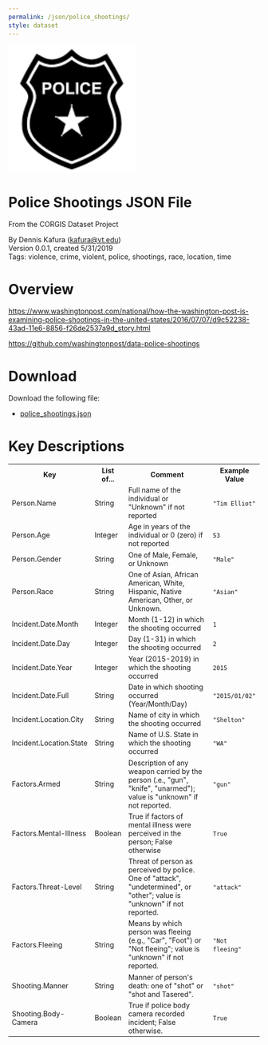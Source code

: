 ```yaml
---
permalink: /json/police_shootings/
style: dataset
---
```


<img class="img-thumbnail float-right"
     src="/images/datasets/police-shootings-icon.png"
     alt="police shootings icon"
     role="presentation">

# Police Shootings JSON File

<p class='lead'>From the CORGIS Dataset Project</p>

<span class='text-muted'>By Dennis Kafura (kafura@vt.edu)</span><br>
<span class='text-muted'>Version 0.0.1, created 5/31/2019</span><br>
<span class='text-muted'>Tags: violence, crime, violent, police, shootings, race, location, time</span>

# Overview

https://www.washingtonpost.com/national/how-the-washington-post-is-examining-police-shootings-in-the-united-states/2016/07/07/d9c52238-43ad-11e6-8856-f26de2537a9d_story.html


<https://github.com/washingtonpost/data-police-shootings>




# Download

Download the following file:

* <a href='../../datasets/json/police_shootings/police_shootings.json' download>police_shootings.json <span class="fas fa-download"></span></a>

# Key Descriptions
    
<table class='table table-condensed table-striped table-bordered table-hover'>
<tr>
    <th class=''>Key</th>
    <th class=''>List of...</th>
    <th class=''>Comment</th>
    <th class=''>Example Value</th>
</tr>

<tr>
    <td>Person.Name</td>
    <td>String</td> 
    <td>Full name of the individual or "Unknown" if not reported</td>
    <td><code>"Tim Elliot"</code></td>
</tr>

<tr>
    <td>Person.Age</td>
    <td>Integer</td> 
    <td>Age in years of the individual or 0 (zero) if not reported</td>
    <td><code>53</code></td>
</tr>

<tr>
    <td>Person.Gender</td>
    <td>String</td> 
    <td>One of Male, Female, or Unknown</td>
    <td><code>"Male"</code></td>
</tr>

<tr>
    <td>Person.Race</td>
    <td>String</td> 
    <td>One of Asian, African American, White, Hispanic, Native American, Other, or Unknown.</td>
    <td><code>"Asian"</code></td>
</tr>

<tr>
    <td>Incident.Date.Month</td>
    <td>Integer</td> 
    <td>Month (1-12) in which the shooting occurred</td>
    <td><code>1</code></td>
</tr>

<tr>
    <td>Incident.Date.Day</td>
    <td>Integer</td> 
    <td>Day (1-31) in which the shooting occurred</td>
    <td><code>2</code></td>
</tr>

<tr>
    <td>Incident.Date.Year</td>
    <td>Integer</td> 
    <td>Year (2015-2019) in which the shooting occurred</td>
    <td><code>2015</code></td>
</tr>

<tr>
    <td>Incident.Date.Full</td>
    <td>String</td> 
    <td>Date in which shooting occurred (Year/Month/Day)</td>
    <td><code>"2015/01/02"</code></td>
</tr>

<tr>
    <td>Incident.Location.City</td>
    <td>String</td> 
    <td>Name of city in which the shooting occurred</td>
    <td><code>"Shelton"</code></td>
</tr>

<tr>
    <td>Incident.Location.State</td>
    <td>String</td> 
    <td>Name of U.S. State in which the shooting occurred</td>
    <td><code>"WA"</code></td>
</tr>

<tr>
    <td>Factors.Armed</td>
    <td>String</td> 
    <td>Description of any weapon carried by the person (.e., "gun", "knife", "unarmed"); value is "unknown" if not reported.</td>
    <td><code>"gun"</code></td>
</tr>

<tr>
    <td>Factors.Mental-Illness</td>
    <td>Boolean</td> 
    <td>True if factors of mental illness were perceived in the person; False otherwise</td>
    <td><code>True</code></td>
</tr>

<tr>
    <td>Factors.Threat-Level</td>
    <td>String</td> 
    <td>Threat of person as perceived by police. One of "attack", "undetermined", or "other"; value is "unknown" if not reported.</td>
    <td><code>"attack"</code></td>
</tr>

<tr>
    <td>Factors.Fleeing</td>
    <td>String</td> 
    <td>Means by which person was fleeing (e.g., "Car", "Foot") or "Not fleeing"; value is "unknown" if not reported.</td>
    <td><code>"Not fleeing"</code></td>
</tr>

<tr>
    <td>Shooting.Manner</td>
    <td>String</td> 
    <td>Manner of person's death: one of "shot" or "shot and Tasered".</td>
    <td><code>"shot"</code></td>
</tr>

<tr>
    <td>Shooting.Body-Camera</td>
    <td>Boolean</td> 
    <td>True if police body camera recorded incident; False otherwise.</td>
    <td><code>True</code></td>
</tr>

</table>